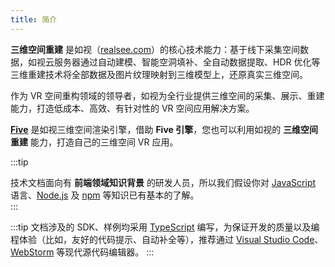 ```yaml
---
title: 简介
---
```


<!-- <div className="docs-vr-phone">
  <iframe className="docs-vr-iframe" src="/vr/81WXMAJwEwkSA4nrP1"></iframe>
</div> -->

**三维空间重建** 是如视（[realsee.com](https://realsee.com)）的核心技术能力：基于线下采集空间数据，如视云服务器通过自动建模、智能空洞填补、全自动数据提取、HDR 优化等三维重建技术将全部数据及图片纹理映射到三维模型上，还原真实三维空间。

作为 VR 空间重构领域的领导者，如视为全行业提供三维空间的采集、展示、重建能力，打造低成本、高效、有针对性的 VR 空间应用解决方案。

[**Five**](./get-started/00.rendering-engine.md) 是如视三维空间渲染引擎，借助 **Five 引擎**，您也可以利用如视的 **三维空间重建** 能力，打造自己的三维空间 VR 应用。

:::tip

技术文档面向有 **前端领域知识背景** 的研发人员，所以我们假设你对 [JavaScript](https://developer.mozilla.org/en-US/docs/Web/JavaScript/A_re-introduction_to_JavaScript) 语言、[Node.js](https://nodejs.org/en/docs/) 及 [npm](https://docs.npmjs.com/) 等知识已有基本的了解。  
:::

:::tip
文档涉及的 SDK、样例均采用 [TypeScript](https://www.typescriptlang.org/) 编写，为保证开发的质量以及编程体验（比如，友好的代码提示、自动补全等），推荐通过 [Visual Studio Code](https://code.visualstudio.com)、[WebStorm](https://www.jetbrains.com/webstorm/) 等现代源代码编辑器。
:::
